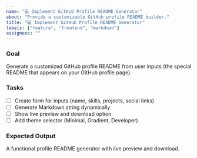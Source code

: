 ```yaml
---
name: "💻 Implement GitHub Profile README Generator"
about: "Provide a customizable GitHub profile README builder."
title: "💻 Implement GitHub Profile README Generator"
labels: ["feature", "frontend", "markdown"]
assignees: ""
---
```


### Goal
Generate a customized GitHub profile README from user inputs (the special README that appears on your GitHub profile page).

### Tasks
- [ ] Create form for inputs (name, skills, projects, social links)
- [ ] Generate Markdown string dynamically
- [ ] Show live preview and download option
- [ ] Add theme selector (Minimal, Gradient, Developer)

### Expected Output
A functional profile README generator with live preview and download.
